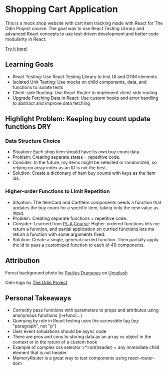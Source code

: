 # Shopping Cart Application
This is a mock shop website with cart item tracking made with React for The Odin Project course. The goal was to use React Testing Library and advanced React concepts to use test-driven development and better code modularity in React.

[Try it here!](https://shopping-cart-beta-tan-59.vercel.app/)

## Learning Goals
* React Testing: Use React Testing Library to test UI and DOM elements
* Isolated Unit Testing: Use mocks on child components, data, and functions to isolate tests
* Client-side Routing: Use React Router to implement client-side routing
* Upgrade Fetching Data in React: Use custom hooks and error handling to abstract and improve data fetching

## Highlight Problem: Keeping buy count update functions DRY
### Data Structure Choice
* Situation: Each shop item should have its own buy count data.
* Problem: Creating separate states = repetitive code.
* Consider: In the future, my items might be selected or randomized, so relying on array index as an ID is not the best.
* Solution: Create a dictionary of item buy counts with keys as the item ids.
### Higher-order Functions to Limit Repetition
* Situation: The ItemCard and CartItem components needs a function that updates the buy count for a specific item, taking only the new value as input.
* Problem: Creating separate functions = repetitive code.
* Consider: Learned from [PL:A Course](https://www.coursera.org/learn/programming-languages#modules): Higher-ordered functions lets me return a function, and partial application on curried functions lets me return a function with some arguments fixed.
* Solution: Create a single, general curried function. Then partially apply the id to pass a customized function to each of 40 components.

## Attribution
Forest background photo by <a href="https://unsplash.com/@paulius005?utm_content=creditCopyText&utm_medium=referral&utm_source=unsplash">Paulius Dragunas</a> on <a href="https://unsplash.com/photos/time-lapse-photography-of-multi-step-waterfalls-cIxcxnwsnoI?utm_content=creditCopyText&utm_medium=referral&utm_source=unsplash">Unsplash</a>

Odin logo by [The Odin Project](https://www.theodinproject.com/lessons/node-path-intermediate-html-and-css-sign-up-form)
      
      

## Personal Takeaways
* Correctly pass functions with parameters to props and attributes using anonymous functions ()=>func(...)
* Querying by role in React testing uses the accessible tag (eg: "paragraph", not "p")
* User event simulations should be async code
* There are pros and cons to storing data as an array vs object in the context or in the return of a custom hook
* Example of complex css selector >*:not(header) = any immediate child element that is not header
* MemoryRouter is a great way to test components using react-router-dom